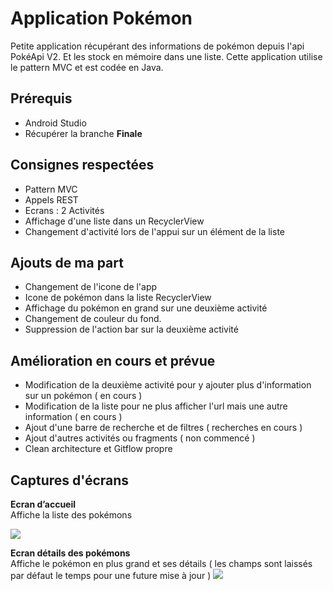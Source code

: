 # Application Pokémon 

Petite application récupérant des informations de pokémon depuis l'api PokéApi V2. Et les stock en mémoire dans une liste. 
Cette application utilise le pattern MVC et est codée en Java.

## Prérequis 

 - Android Studio 
 - Récupérer la branche **Finale**

## Consignes respectées 
 -  Pattern MVC
 -  Appels REST
 -  Ecrans : 2 Activités 
 -  Affichage d'une liste dans un RecyclerView 
 - Changement d'activité lors de l'appui sur un élément de la liste 

## Ajouts de ma part

 - Changement de l'icone de l'app
 - Icone de pokémon dans la liste RecyclerView 
 - Affichage du pokémon en grand sur une deuxième activité  
 - Changement de couleur du fond.
 - Suppression de l'action bar sur la deuxième activité 

## Amélioration en cours et prévue

 - Modification de la deuxième activité pour y ajouter plus d'information sur un pokémon ( en cours )
 - Modification de la liste pour ne plus afficher l'url mais une autre information ( en cours )
 - Ajout d'une barre de recherche et de filtres ( recherches en cours )
 - Ajout d'autres activités ou fragments ( non commencé ) 
 - Clean architecture et Gitflow propre 

## Captures d'écrans 

**Ecran d’accueil**  
Affiche la liste des pokémons 


![](Pokemon/Images/Captureecran1.PNG)



**Ecran détails des pokémons**  
Affiche le pokémon en plus grand et ses détails ( les champs sont laissés par défaut le temps pour une future mise à jour ) 
![](Pokemon/Images/Captureecran2.PNG)
